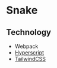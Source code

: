 # Snake

## Technology

* Webpack
* [Hyperscript](https://hyperscript.org/)
* [TailwindCSS](https://tailwindcss.com/)
